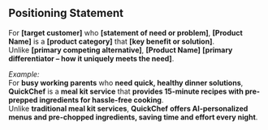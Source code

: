 <!--
## Description: Uses a proven template to craft a concise positioning statement that defines your target customer, their need, your product category, key benefit, and primary differentiation.
## Usage Note: Use when you need to clarify how to position your product in the market. The prompt will walk through each component of Geoffrey Moore’s formula. Have information about your target user, main benefit, and top competitor in mind.
## Instructions: The AI will sequentially ask for: target audience, their need, your product name & category, the benefit, competitor, and differentiator. It then plugs these into the positioning statement format. Ensure each input is specific and succinct for a sharp final statement.
## Attribution: Template from Geoffrey Moore’s “Crossing the Chasm” positioning statement framework.
-->

## Positioning Statement

For **[target customer]** who **[statement of need or problem]**, **[Product Name]** is a **[product category]** that **[key benefit or solution]**.  
Unlike **[primary competing alternative]**, **[Product Name]** **[primary differentiator – how it uniquely meets the need]**.

*Example:*  
For **busy working parents** who **need quick, healthy dinner solutions**, **QuickChef** is a **meal kit service** that **provides 15-minute recipes with pre-prepped ingredients for hassle-free cooking**.  
Unlike **traditional meal kit services**, **QuickChef** **offers AI-personalized menus and pre-chopped ingredients, saving time and effort every night**.
